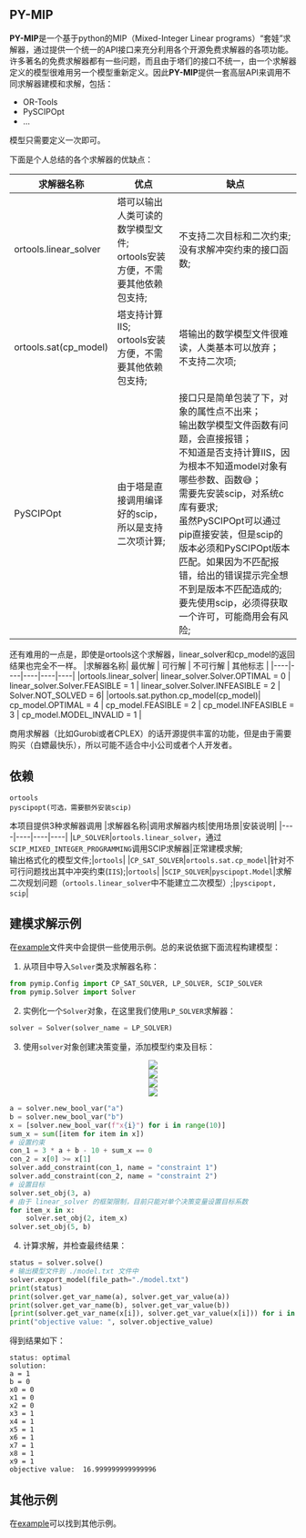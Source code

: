 ## **PY-MIP**

**PY-MIP**是一个基于python的MIP（Mixed-Integer Linear programs）“套娃”求解器，通过提供一个统一的API接口来充分利用各个开源免费求解器的各项功能。许多著名的免费求解器都有一些问题，而且由于塔们的接口不统一，由一个求解器定义的模型很难用另一个模型重新定义。因此**PY-MIP**提供一套高层API来调用不同求解器建模和求解，包括：
 -  OR-Tools
 -  PySCIPOpt
 -  …

模型只需要定义一次即可。

下面是个人总结的各个求解器的优缺点：

|求解器名称|优点 |缺点 |
|----|----|----|
|ortools.linear_solver|塔可以输出人类可读的数学模型文件;<br>ortools安装方便，不需要其他依赖包支持; |不支持二次目标和二次约束; <br>没有求解冲突约束的接口函数; |
|ortools.sat(cp_model)|塔支持计算IIS;<br>ortools安装方便，不需要其他依赖包支持;|塔输出的数学模型文件很难读，人类基本可以放弃；<br>不支持二次项; |
|PySCIPOpt|由于塔是直接调用编译好的scip，所以是支持二次项计算; |接口只是简单包装了下，对象的属性点不出来；<br>输出数学模型文件函数有问题，会直接报错；<br>不知道是否支持计算IIS，因为根本不知道model对象有哪些参数、函数😅；<br>需要先安装scip，对系统c库有要求;<br>虽然PySCIPOpt可以通过pip直接安装，但是scip的版本必须和PySCIPOpt版本匹配。如果因为不匹配报错，给出的错误提示完全想不到是版本不匹配造成的; <br>要先使用scip，必须得获取一个许可，可能商用会有风险; |

还有难用的一点是，即使是ortools这个求解器，linear_solver和cp_model的返回结果也完全不一样。
|求解器名称| 最优解 | 可行解 | 不可行解 | 其他标志 |
|----|----|----|----|----|
|ortools.linear_solver| linear_solver.Solver.OPTIMAL = 0 | linear_solver.Solver.FEASIBLE = 1 | linear_solver.Solver.INFEASIBLE = 2 | Solver.NOT_SOLVED = 6|
|ortools.sat.python.cp_model(cp_model)| cp_model.OPTIMAL = 4 | cp_model.FEASIBLE = 2 | cp_model.INFEASIBLE = 3 | cp_model.MODEL_INVALID = 1 |


商用求解器（比如Gurobi或者CPLEX）的话开源提供丰富的功能，但是由于需要购买（白嫖最快乐），所以可能不适合中小公司或者个人开发者。


## 依赖

```
ortools
pyscipopt(可选，需要额外安装scip)
```

本项目提供3种求解器调用
|求解器名称|调用求解器内核|使用场景|安装说明|
|----|----|----|----|
|```LP_SOLVER```|```ortools.linear_solver```，通过```SCIP_MIXED_INTEGER_PROGRAMMING```调用SCIP求解器|正常建模求解;<br> 输出格式化的模型文件;|```ortools```|
|```CP_SAT_SOLVER```|```ortools.sat.cp_model```|针对不可行问题找出其中冲突约束(```IIS```);|```ortools```|
|```SCIP_SOLVER```|```pyscipopt.Model```|求解二次规划问题（```ortools.linear_solver```中不能建立二次模型）;|```pyscipopt, scip```|


## 建模求解示例

在[example](example/)文件夹中会提供一些使用示例。总的来说依据下面流程构建模型：
1) 从项目中导入```Solver```类及求解器名称：
```python
from pymip.Config import CP_SAT_SOLVER, LP_SOLVER, SCIP_SOLVER
from pymip.Solver import Solver
```
2) 实例化一个```Solver```对象，在这里我们使用```LP_SOLVER```求解器：
```python
solver = Solver(solver_name = LP_SOLVER)
```
3) 使用```solver```对象创建决策变量，添加模型约束及目标：
<!-- $$
\min \quad 3a + 2\sum_{i=1}^{10}x_i + 5b
$$ --> 

<div align="center"><img style="background: white;" src="https://render.githubusercontent.com/render/math?math=%5Cmin%20%5Cquad%203a%20%2B%202%5Csum_%7Bi%3D1%7D%5E%7B10%7Dx_i%20%2B%205b"></div>

<!-- $$
\textrm{s.t.} \quad 3 * a + b - 10 + \sum_{i=1}^{10}x_i = 0
$$ --> 

<div align="center"><img style="background: white;" src="https://render.githubusercontent.com/render/math?math=%5Ctextrm%7Bs.t.%7D%20%5Cquad%203%20*%20a%20%2B%20b%20-%2010%20%2B%20%5Csum_%7Bi%3D1%7D%5E%7B10%7Dx_i%20%3D%200"></div>
<!-- $$
x_1 \ge x_2
$$ --> 

<div align="center"><img style="background: white;" src="https://render.githubusercontent.com/render/math?math=x_1%20%5Cge%20x_2"></div>

<!-- $$
a,b,x_i \in \left\{ 0, 1 \right\}
$$ --> 

<div align="center"><img style="background: white;" src="https://render.githubusercontent.com/render/math?math=a%2Cb%2Cx_i%20%5Cin%20%5Cleft%5C%7B%200%2C%201%20%5Cright%5C%7D"></div>



```python
a = solver.new_bool_var("a")
b = solver.new_bool_var("b")
x = [solver.new_bool_var(f"x{i}") for i in range(10)]
sum_x = sum([item for item in x])
# 设置约束
con_1 = 3 * a + b - 10 + sum_x == 0
con_2 = x[0] >= x[1]
solver.add_constraint(con_1, name = "constraint 1")
solver.add_constraint(con_2, name = "constraint 2")
# 设置目标
solver.set_obj(3, a)
# 由于 linear_solver 的框架限制，目前只能对单个决策变量设置目标系数
for item_x in x:
    solver.set_obj(2, item_x)
solver.set_obj(5, b)
```
4) 计算求解，并检查最终结果：
```python
status = solver.solve()
# 输出模型文件到 ./model.txt 文件中
solver.export_model(file_path="./model.txt")
print(status)
print(solver.get_var_name(a), solver.get_var_value(a))
print(solver.get_var_name(b), solver.get_var_value(b))
[print(solver.get_var_name(x[i]), solver.get_var_value(x[i])) for i in range(len(x))]
print("objective value: ", solver.objective_value)
```
得到结果如下：
```
status: optimal
solution: 
a = 1
b = 0
x0 = 0
x1 = 0
x2 = 0
x3 = 1
x4 = 1
x5 = 1
x6 = 1
x7 = 1
x8 = 1
x9 = 1
objective value:  16.999999999999996
```

## 其他示例

在[example](example/)可以找到其他示例。